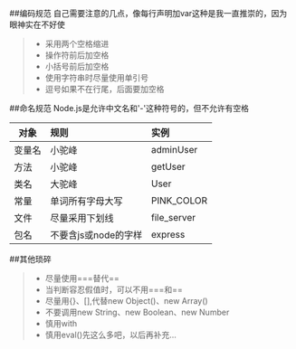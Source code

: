 
##编码规范
自己需要注意的几点，像每行声明加var这种是我一直推崇的，因为眼神实在不好使
> * 采用两个空格缩进
> * 操作符前后加空格
> * 小括号前后加空格
> * 使用字符串时尽量使用单引号
> * 逗号如果不在行尾，后面要加空格

##命名规范
Node.js是允许中文名和'-'这种符号的，但不允许有空格

| 对象       |   规则                 |    实例         |
| -----      |   :-----               |   :-----       |
| 变量名     |   小驼峰                |   adminUser    |
| 方法       |   小驼峰                |   getUser      |
| 类名       |   大驼峰                |   User         |
| 常量       |   单词所有字母大写       |   PINK_COLOR   |
| 文件       |   尽量采用下划线         |   file_server  |
| 包名       |   不要含js或node的字样   |   express      |

##其他琐碎
> * 尽量使用===替代==
> * 当判断容忍假值时，可以不用===和==
> * 尽量用{}、[],代替new Object()、new Array()
> * 不要调用new String、new Boolean、new Number
> * 慎用with
> * 慎用eval()先这么多吧，以后再补充...
